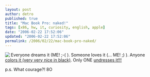```yaml
---
layout: post
author: detro
published: true
title: "Mac Book Pro: naked!"
tags: [x86, hw, it, curiosity, english, apple]
date: "2006-02-22 17:52:06"
updated: "2006-02-22 17:52:06"
permalink: /2006/02/22/mac-book-pro-naked/
---
```


<img src="http://eshop.macsales.com/Reviews/hardwareandnews/mbp1520/mbp1520-Thumbnails/4.jpg" align="left" />
Everyone dreams it (ME! ;-( ).
Someone loves it (... ME! ;) ).
Anyone <a href="http://www.filippocorti.com/podcast/page3/files/podcast_24.mov">colors it (very very nice in black)</a>.
Only ONE <a href="http://eshop.macsales.com/Reviews/Framework.cfm?page=hardwareandnews/mbp1520/mbp1520.html">undresses it!!!</a>

p.s. What courage?! 8O

